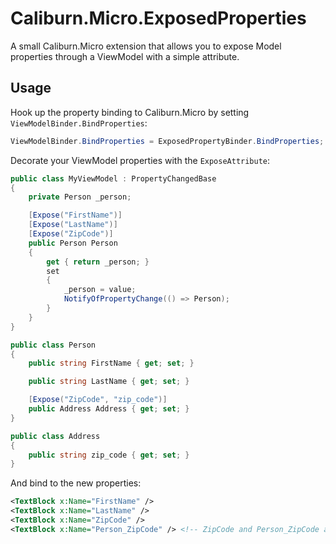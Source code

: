 Caliburn.Micro.ExposedProperties
=============================

A small Caliburn.Micro extension that allows you to expose Model properties through a ViewModel with a simple attribute.

Usage
----------

Hook up the property binding to Caliburn.Micro by setting `ViewModelBinder.BindProperties`:

```csharp
ViewModelBinder.BindProperties = ExposedPropertyBinder.BindProperties;
```
	
Decorate your ViewModel properties with the `ExposeAttribute`:

```csharp
public class MyViewModel : PropertyChangedBase
{
    private Person _person;

    [Expose("FirstName")]
    [Expose("LastName")]
    [Expose("ZipCode")]
    public Person Person
    {
        get { return _person; }
        set
        {
            _person = value;
            NotifyOfPropertyChange(() => Person);
        }
    }
}

public class Person
{
    public string FirstName { get; set; }

    public string LastName { get; set; }

    [Expose("ZipCode", "zip_code")]
    public Address Address { get; set; }
}

public class Address
{
    public string zip_code { get; set; }
}
```
	
And bind to the new properties:

```xml
<TextBlock x:Name="FirstName" />
<TextBlock x:Name="LastName" />
<TextBlock x:Name="ZipCode" />
<TextBlock x:Name="Person_ZipCode" /> <!-- ZipCode and Person_ZipCode are the same ;) -->
```
